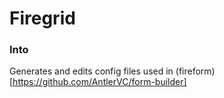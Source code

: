 # Firegrid

### Into

Generates and edits config files used in (fireform)[https://github.com/AntlerVC/form-builder]
